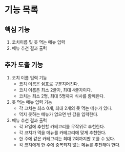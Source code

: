# 기능 목록

## 핵심 기능
1. 코치이름 및 못 먹는 메뉴 입력
2. 메뉴 추천 결과 출력

## 추가 도출 기능
1. 코치 이름 입력 기능
   - 코치 이름은 쉼표로 구분지어진다.
   - 코치 이름은 최소 2글자, 최대 4글자이다.
   - 코치는 최소 2명, 최대 5명까지 식사를 함께한다.
2. 못 먹는 메뉴 입력 기능
   - 각 코치는 최소 0개, 최대 2개의 못 먹는 메뉴가 있다.
   - 먹지 못하는 메뉴가 없으면 빈 값을 입력한다.
3. 메뉴 추천 결과 출력
   - 각 요일에 추천할 카테고리를 무작위로 추천한다.
   - 각 코치가 먹을 메뉴를 카테고리에 맞게 추천한다.
   - 한 주에 같은 카테고리는 최대 2회까지만 고를 수 있다.
   - 각 코치에게 한 주에 중복되지 않는 메뉴를 추천해야 한다.

   